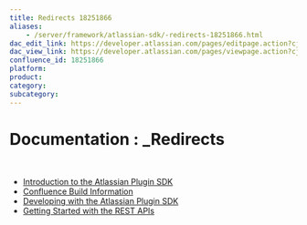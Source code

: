 ```yaml
---
title: Redirects 18251866
aliases:
    - /server/framework/atlassian-sdk/-redirects-18251866.html
dac_edit_link: https://developer.atlassian.com/pages/editpage.action?cjm=wozere&pageId=18251866
dac_view_link: https://developer.atlassian.com/pages/viewpage.action?cjm=wozere&pageId=18251866
confluence_id: 18251866
platform:
product:
category:
subcategory:
---
```

# Documentation : \_Redirects

 

-   [Introduction to the Atlassian Plugin SDK](/server/framework/atlassian-sdk/introduction-to-the-atlassian-plugin-sdk-18252495.html)
-   [Confluence Build Information](/server/framework/atlassian-sdk/confluence-build-information-18252503.html)
-   [Developing with the Atlassian Plugin SDK](/server/framework/atlassian-sdk/developing-with-the-atlassian-plugin-sdk-23299291.html)
-   [Getting Started with the REST APIs](/server/framework/atlassian-sdk/getting-started-with-the-rest-apis-18252730.html)

 





















































































































































































































































